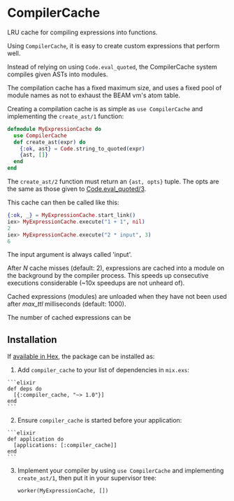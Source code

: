 # CompilerCache

LRU cache for compiling expressions into functions.

Using `CompilerCache`, it is easy to create custom expressions that perform well.

Instead of relying on using `Code.eval_quoted`, the CompilerCache
system compiles given ASTs into modules.

The compilation cache has a fixed maximum size, and uses a fixed pool
of module names as not to exhaust the BEAM vm's atom table.

Creating a compilation cache is as simple as `use CompilerCache` and
implementing the `create_ast/1` function:

```elixir
defmodule MyExpressionCache do
  use CompilerCache
  def create_ast(expr) do
    {:ok, ast} = Code.string_to_quoted(expr)
    {ast, []}
  end
end
```

The `create_ast/2` function must return an `{ast, opts}` tuple. The opts are the same as those given to [Code.eval_quoted/3](https://github.com/elixir-lang/elixir/blob/v1.3.4/lib/elixir/lib/code.ex#L191).

This cache can then be called like this:

```elixir
{:ok, _} = MyExpressionCache.start_link()
iex> MyExpressionCache.execute("1 + 1", nil)
2
iex> MyExpressionCache.execute("2 * input", 3)
6
```

The input argument is always called 'input'.

After *N* cache misses (default: 2), expressions are cached into a
module on the background by the compiler process. This speeds up
consecutive executions considerable (~10x speedups are not unheard
of).

Cached expressions (modules) are unloaded when they have not been used
after *max_ttl* milliseconds (default: 1000).

The number of cached expressions can be



## Installation

If [available in Hex](https://hex.pm/docs/publish), the package can be installed as:

  1. Add `compiler_cache` to your list of dependencies in `mix.exs`:

    ```elixir
    def deps do
      [{:compiler_cache, "~> 1.0"}]
    end
    ```

  2. Ensure `compiler_cache` is started before your application:

    ```elixir
    def application do
      [applications: [:compiler_cache]]
    end
    ```

  3. Implement your compiler by using `use CompilerCache` and
     implementing `create_ast/1`, then put it in your supervisor tree:

     ```
     worker(MyExpressionCache, [])
     ```

